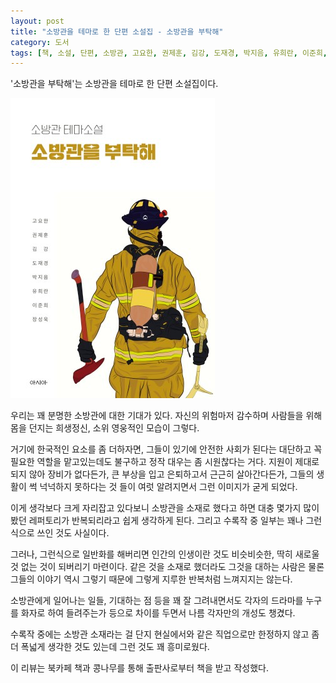 ```yaml
---
layout: post
title: "소방관을 테마로 한 단편 소설집 - 소방관을 부탁해"
category: 도서
tags: [책, 소설, 단편, 소방관, 고요한, 권제훈, 김강, 도재경, 박지음, 유희란, 이준희, 장성욱, 아시아, 북카페 책과 콩나무, 서평]
---
```


'소방관을 부탁해'는
소방관을 테마로 한 단편 소설집이다.

![표지](/images/book/take-care-of-firefighter-book-h480.jpg)

우리는 꽤 분명한 소방관에 대한 기대가 있다.
자신의 위험마저 감수하며 사람들을 위해 몸을 던지는 희생정신,
소위 영웅적인 모습이 그렇다.

거기에 한국적인 요소를 좀 더하자면,
그들이 있기에 안전한 사회가 된다는 대단하고 꼭 필요한 역할을 맡고있는데도 불구하고
정작 대우는 좀 시원찮다는 거다.
지원이 제대로 되지 않아 장비가 없다든가,
큰 부상을 입고 은퇴하고서 근근히 살아간다든가,
그들의 생활이 썩 넉넉하지 못하다는 것 들이 여럿 알려지면서 그런 이미지가 굳게 되었다.

이게 생각보다 크게 자리잡고 있다보니
소방관을 소재로 했다고 하면 대충 몇가지 많이 봤던 레퍼토리가 반복되리라고 쉽게 생각하게 된다.
그리고 수록작 중 일부는 꽤나 그런식으로 쓰인 것도 사실이다.

그러나, 그런식으로 일반화를 해버리면
인간의 인생이란 것도 비슷비슷한, 딱히 새로울 것 없는 것이 되버리기 마련이다.
같은 것을 소재로 했더라도 그것을 대하는 사람은 물론 그들의 이야기 역시 그렇기 때문에
그렇게 지루한 반복처럼 느껴지지는 않는다.

소방관에게 일어나는 일들, 기대하는 점 등을 꽤 잘 그려내면서도
각자의 드라마를 누구를 화자로 하여 들려주는가 등으로 차이를 두면서
나름 각자만의 개성도 챙겼다.

수록작 중에는 소방관 소재라는 걸 단지 현실에서와 같은 직업으로만 한정하지 않고
좀 더 폭넓게 생각한 것도 있는데
그런 것도 꽤 흥미로웠다.



<div class="im im-info">
이 리뷰는 북카페 책과 콩나무를 통해 출판사로부터 책을 받고 작성했다.
</div>
